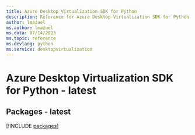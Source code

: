 ```yaml
---
title: Azure Desktop Virtualization SDK for Python
description: Reference for Azure Desktop Virtualization SDK for Python
author: lmazuel
ms.author: lmazuel
ms.data: 07/14/2023
ms.topic: reference
ms.devlang: python
ms.service: desktopvirtualization
---
```

# Azure Desktop Virtualization SDK for Python - latest
## Packages - latest
[!INCLUDE [packages](desktop-virtualization-index.md)]